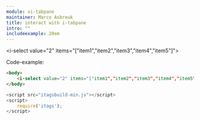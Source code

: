 ```yaml
---
module: xi-tabpane
maintainer: Marco Asbreuk
title: interact with i-tabpane
intro: ""
includeexample: 20em
---
```



<i-select value="2" items="["item1","item2","item3","item4","item5"]"></iselect>

<p>Code-example:</p>


```html
<body>
    <i-select value="2" items="["item1","item2","item3","item4","item5"]"></iselect>
</body>
```

```js
<script src="itagsbuild-min.js"></script>
<script>
    require('itags');
</script>
```

<script src="../../dist/itagsbuild.js"></script>
<script>
    require('itags');
</script>
